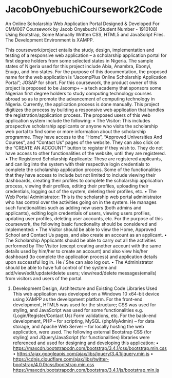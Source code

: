 # JacobOnyebuchiCoursework2Code
An Online Scholarship Web Application Portal Designed &amp; Developed For CMM007 Coursework by Jacob Onyebuchi (Student Number - 1910108) Using Bootstrap, Some Manually Written CSS, HTML5 and JavaScript Files. The Development Environment is XAMPP.

This coursework/project entails the study, design, implementation and testing of a responsive web application – a scholarship application portal for first degree holders from some selected states in Nigeria. The sample states of Nigeria used for this project include Abia, Anambra, Ebonyi, Enugu, and Imo states.
For the purpose of this documentation, the proposed name for the web application is “JacompPlus Online Scholarship Application Portal”; JOSAP for short.
For this coursework, the product owner of this project is proposed to be Jacomp+ – a tech academy that sponsors some Nigerian first degree holders to study computing technology courses abroad so as to promote the advancement of computing technology in Nigeria. Currently, the application process is done manually. This project digitizes the process by building a responsive web application that handles the registration/application process.
The proposed users of this web application system include the following:
•	The Visitor: 
This includes prospective scholarship applicants or anyone who visits the scholarship web portal to find some or more information about the scholarship programme. They have access to the “Home”, “Approved Universities And Courses”, and “Contact Us” pages of the website. They can also click on the “CREATE AN ACCOUNT” button to register if they wish to. They do not have access to other functionalities of the website, until they are registered.
•	The Registered Scholarship Applicants: 
These are registered applicants, and can log into the system with their respective login credentials to complete the scholarship application process. Some of the functionalities that they have access to include but not limited to include viewing their dashboards, creating their profiles to complete the scholarship application process, viewing their profiles, editing their profiles, uploading their credentials, logging out of the system, deleting their profiles, etc.
•	The Web Portal Administrator: 
This is the scholarship web portal administrator who has control over the activities going on in the system. He manages such functionalities such as adding new users (both admins and applicants), editing login credentials of users, viewing users profiles, updating user profiles, deleting user accounts, etc. 
For the purpose of this coursework, the following basic functionality should be considered and implemented:
•	The Visitor should be able to view the Home, Approved School and Contact Us pages, and also create an account as an applicant.
•	The Scholarship Applicants should be able to carry out all the activities performed by The Visitor (except creating another account with the same details used by him/her to create an account) and also view his/her dashboard (to complete the application process) and application details upon successful log in. He / She can also log out.
•	The Administrator should be able to have full control of the system and add/view/edit/update/delete users; view/read/delete messages(emails) from visitors and users of the portal.

1.	Development Design, Architecture and Existing Code Libraries Used
This web application was developed on a Windows 10 x64-bit device using XAMPP as the development platform.
For the front-end development, HTML5 was used for the structure; CSS was used for styling, and JavaScript was used for some functionalities e.g. (Login/Register/Contact Us) Form validations, etc.
For the back-end development, PHP – for scripting, MySQL (phpMyAdmin) – for data storage, and Apache Web Server – for locally hosting the web application, were used.
The following external Bootstrap CSS (for styling) and JQuery/JavaScript (for functionalities) libraries were referenced and used for designing and developing this application:
•	https://maxcdn.bootstrapcdn.com/bootstrap/3.4.1/css/bootstrap.min.css  
•	https://ajax.googleapis.com/ajax/libs/jquery/3.4.1/jquery.min.js
•	https://cdnjs.cloudflare.com/ajax/libs/twitter-bootstrap/4.0.0/css/bootstrap.min.css
https://maxcdn.bootstrapcdn.com/bootstrap/3.4.1/js/bootstrap.min.js 

